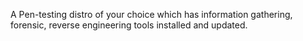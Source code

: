 A Pen-testing distro of your choice which has information gathering, forensic, reverse engineering tools installed and updated.
